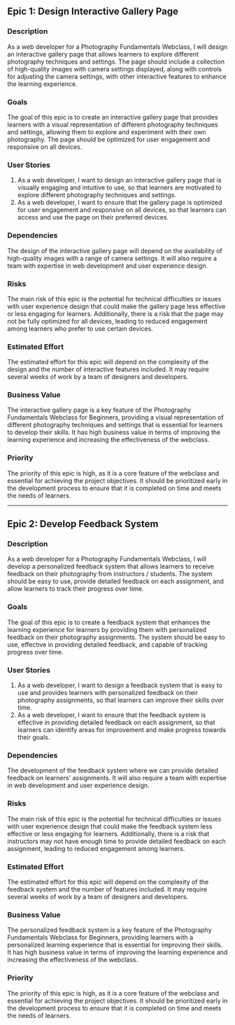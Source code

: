 ## Epic 1: Design Interactive Gallery Page

### Description
As a web developer for a Photography Fundamentals Webclass, I will design an interactive gallery page that allows learners to explore different photography techniques and settings. The page should include a collection of high-quality images with camera settings displayed, along with controls for adjusting the camera settings, with other interactive features to enhance the learning experience.

### Goals
The goal of this epic is to create an interactive gallery page that provides learners with a visual representation of different photography techniques and settings, allowing them to explore and experiment with their own photography. The page should be optimized for user engagement and responsive on all devices.

### User Stories
1. As a web developer, I want to design an interactive gallery page that is visually engaging and intuitive to use, so that learners are motivated to explore different photography techniques and settings.
2. As a web developer, I want to ensure that the gallery page is optimized for user engagement and responsive on all devices, so that learners can access and use the page on their preferred devices.

### Dependencies
The design of the interactive gallery page will depend on the availability of high-quality images with a range of camera settings. It will also require a team with expertise in web development and user experience design.

### Risks
The main risk of this epic is the potential for technical difficulties or issues with user experience design that could make the gallery page less effective or less engaging for learners. Additionally, there is a risk that the page may not be fully optimized for all devices, leading to reduced engagement among learners who prefer to use certain devices.

### Estimated Effort
The estimated effort for this epic will depend on the complexity of the design and the number of interactive features included. It may require several weeks of work by a team of designers and developers.

### Business Value
The interactive gallery page is a key feature of the Photography Fundamentals Webclass for Beginners, providing a visual representation of different photography techniques and settings that is essential for learners to develop their skills. It has high business value in terms of improving the learning experience and increasing the effectiveness of the webclass.

### Priority
The priority of this epic is high, as it is a core feature of the webclass and essential for achieving the project objectives. It should be prioritized early in the development process to ensure that it is completed on time and meets the needs of learners.

---------------------------------

## Epic 2: Develop Feedback System

### Description
As a web developer for a Photography Fundamentals Webclass, I will develop a personalized feedback system that allows learners to receive feedback on their photography from instructors / students. The system should be easy to use, provide detailed feedback on each assignment, and allow learners to track their progress over time.

### Goals
The goal of this epic is to create a feedback system that enhances the learning experience for learners by providing them with personalized feedback on their photography assignments. The system should be easy to use, effective in providing detailed feedback, and capable of tracking progress over time.

### User Stories
1. As a web developer, I want to design a feedback system that is easy to use and provides learners with personalized feedback on their photography assignments, so that learners can improve their skills over time.
2. As a web developer, I want to ensure that the feedback system is effective in providing detailed feedback on each assignment, so that learners can identify areas for improvement and make progress towards their goals.

### Dependencies
The development of the feedback system  where we can provide detailed feedback on learners' assignments. It will also require a team with expertise in web development and user experience design.

### Risks
The main risk of this epic is the potential for technical difficulties or issues with user experience design that could make the feedback system less effective or less engaging for learners. Additionally, there is a risk that instructors may not have enough time to provide detailed feedback on each assignment, leading to reduced engagement among learners.

### Estimated Effort
The estimated effort for this epic will depend on the complexity of the feedback system and the number of features included. It may require several weeks of work by a team of designers and developers.

### Business Value
The personalized feedback system is a key feature of the Photography Fundamentals Webclass for Beginners, providing learners with a personalized learning experience that is essential for improving their skills. It has high business value in terms of improving the learning experience and increasing the effectiveness of the webclass.

### Priority
The priority of this epic is high, as it is a core feature of the webclass and essential for achieving the project objectives. It should be prioritized early in the development process to ensure that it is completed on time and meets the needs of learners.